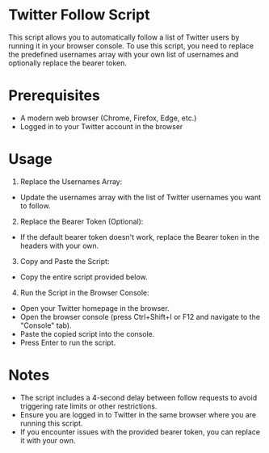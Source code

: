 # Twitter Follow Script
This script allows you to automatically follow a list of Twitter users by running it in your browser console. To use this script, you need to replace the predefined usernames array with your own list of usernames and optionally replace the bearer token.

# Prerequisites
- A modern web browser (Chrome, Firefox, Edge, etc.)
- Logged in to your Twitter account in the browser

# Usage
1. Replace the Usernames Array:
- Update the usernames array with the list of Twitter usernames you want to follow.

2. Replace the Bearer Token (Optional):
- If the default bearer token doesn't work, replace the Bearer token in the headers with your own.

3. Copy and Paste the Script:
- Copy the entire script provided below.

4. Run the Script in the Browser Console:
- Open your Twitter homepage in the browser.
- Open the browser console (press Ctrl+Shift+I or F12 and navigate to the "Console" tab).
- Paste the copied script into the console.
- Press Enter to run the script.

# Notes
- The script includes a 4-second delay between follow requests to avoid triggering rate limits or other restrictions.
- Ensure you are logged in to Twitter in the same browser where you are running this script.
- If you encounter issues with the provided bearer token, you can replace it with your own.
